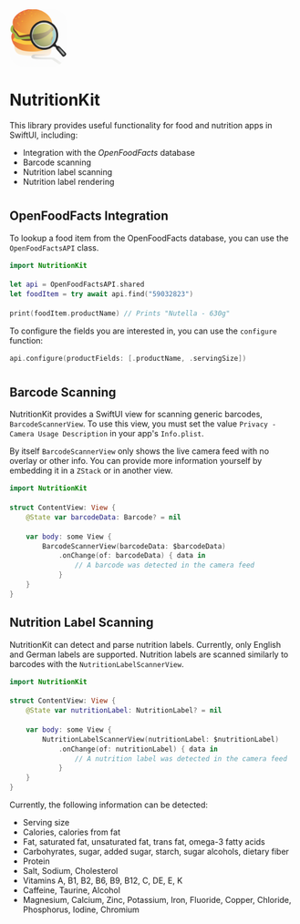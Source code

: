 <img style="height:100px;width:100px;border-radius:25px;" src="./Assets/logo.png" />

# NutritionKit

This library provides useful functionality for food and nutrition apps in SwiftUI, including:

- Integration with the *OpenFoodFacts* database
- Barcode scanning
- Nutrition label scanning
- Nutrition label rendering

#

## OpenFoodFacts Integration

To lookup a food item from the OpenFoodFacts database, you can use the `OpenFoodFactsAPI` class.

```swift
import NutritionKit

let api = OpenFoodFactsAPI.shared
let foodItem = try await api.find("59032823")

print(foodItem.productName) // Prints "Nutella - 630g"
```

To configure the fields you are interested in, you can use the `configure` function:

```swift
api.configure(productFields: [.productName, .servingSize])
```

#

## Barcode Scanning

NutritionKit provides a SwiftUI view for scanning generic barcodes, `BarcodeScannerView`. To use this view, you must set the value `Privacy - Camera Usage Description` in your app's `Info.plist`.

By itself `BarcodeScannerView` only shows the live camera feed with no overlay or other info. You can provide more information yourself by embedding it in a `ZStack` or in another view.

```swift
import NutritionKit

struct ContentView: View {
    @State var barcodeData: Barcode? = nil

    var body: some View {
        BarcodeScannerView(barcodeData: $barcodeData)
            .onChange(of: barcodeData) { data in
                // A barcode was detected in the camera feed
            }
    }
}
```

## Nutrition Label Scanning

NutritionKit can detect and parse nutrition labels. Currently, only English and German labels are supported. Nutrition labels are scanned similarly to barcodes with the `NutritionLabelScannerView`.

```swift
import NutritionKit

struct ContentView: View {
    @State var nutritionLabel: NutritionLabel? = nil

    var body: some View {
        NutritionLabelScannerView(nutritionLabel: $nutritionLabel)
            .onChange(of: nutritionLabel) { data in
                // A nutrition label was detected in the camera feed
            }
    }
}
```

Currently, the following information can be detected:

- Serving size
- Calories, calories from fat
- Fat, saturated fat, unsaturated fat, trans fat, omega-3 fatty acids
- Carbohyrates, sugar, added sugar, starch, sugar alcohols, dietary fiber
- Protein
- Salt, Sodium, Cholesterol
- Vitamins A, B1, B2, B6, B9, B12, C, DE, E, K
- Caffeine, Taurine, Alcohol
- Magnesium, Calcium, Zinc, Potassium, Iron, Fluoride, Copper, Chloride, Phosphorus, Iodine, Chromium 